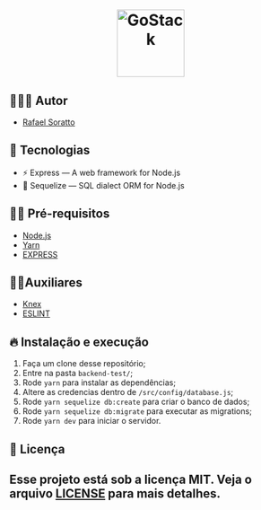<h1 align="center">
  <img alt="GoStack" src="https://rocketseat-cdn.s3-sa-east-1.amazonaws.com/masterclass.png" width="120px" />
</h1>

## 👨🏼‍💻 Autor

- [Rafael Soratto](https://github.com/sorattorafa)

## 🚀 Tecnologias

- ⚡ Express — A web framework for Node.js
- 💾 Sequelize — SQL dialect ORM for Node.js

## ✋🏻 Pré-requisitos

- [Node.js](https://nodejs.org/en/)
- [Yarn](https://yarnpkg.com/pt-BR/docs/install)   
- [EXPRESS](https://expressjs.com/pt-br/)

 ## ✋🏻Auxiliares  
- [Knex](http://knexjs.org/)  
- [ESLINT](https://eslint.org/)  

## 🔥 Instalação e execução

1. Faça um clone desse repositório;
2. Entre na pasta `backend-test/`;
3. Rode `yarn` para instalar as dependências;
4. Altere as credencias dentro de `/src/config/database.js`;
5. Rode `yarn sequelize db:create` para criar o banco de dados;
6. Rode `yarn sequelize db:migrate` para executar as migrations;
7. Rode `yarn dev` para iniciar o servidor.

## 📝 Licença
Esse projeto está sob a licença MIT. Veja o arquivo [LICENSE](LICENSE.md) para mais detalhes.
---

